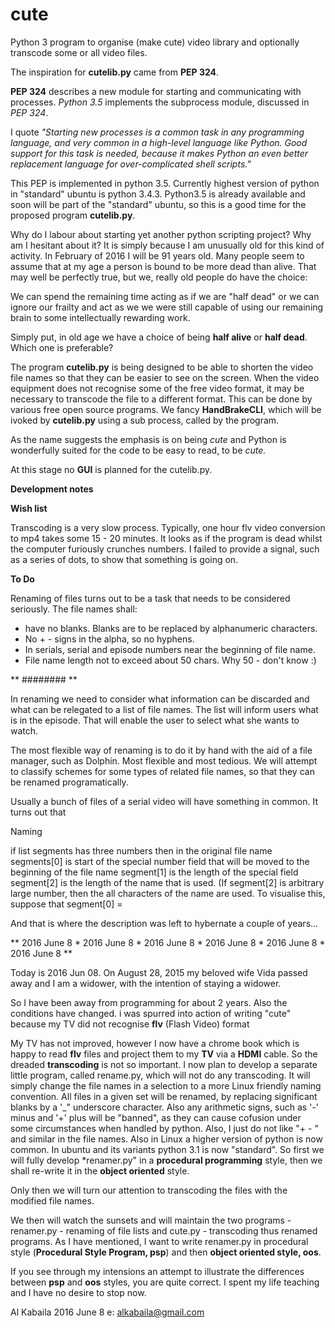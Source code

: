 # cute
Python 3 program to organise (make cute) video library and optionally transcode some or all video files.

The inspiration for **cutelib.py** came from **PEP 324**.

**PEP 324** describes a new module for starting and communicating
    with processes. *Python 3.5* implements the subprocess module, discussed in *PEP 324*.

I quote *"Starting new processes is a common task in any programming language, and very common in a high-level language like Python.  Good support for this task is needed, because it makes Python an even better replacement language for over-complicated shell scripts."*

This PEP is implemented in python 3.5.
Currently highest version of python in "standard" ubuntu is python 3.4.3. Python3.5 is already available and soon will be part of the "standard" ubuntu, so this is a good time for the proposed program **cutelib.py**.
 
Why do I labour about starting yet another python scripting project? Why am I hesitant about it? It is simply because I am unusually old for this kind of activity. In February of 2016 I will be 91 years old. Many people seem to assume that at my age a person is bound to be more dead than alive. That may well be perfectly true, but we, really old people do have the choice:

We can spend the remaining time acting as if we are "half dead" or we can ignore our frailty and act as we we were still capable of using our remaining brain to some intellectually rewarding work.

Simply put, in old age we have a choice of being **half alive** or **half dead**. Which one is preferable?

The program **cutelib.py** is being designed to be able to shorten the video file names so that they can be easier to see on the screen.  When the video equipment does not recognise some of the free video format, it may be necessary to transcode the file to a different format.  This can be done by various free open source programs.  We fancy **HandBrakeCLI**, which will be ivoked by **cutelib.py** using a sub process, called by the program.

As the name suggests the emphasis is on being *cute* and Python is wonderfully suited for the code to be easy to read, to be *cute.*  

At this stage no **GUI** is planned for the cutelib.py.

**Development notes**

**Wish list**

Transcoding is a very slow process.  Typically, one hour flv video conversion to mp4 takes some 15 - 20 minutes.  It looks as if the program is dead whilst the computer furiously crunches numbers.  I failed to provide a signal, such as a series of dots, to show that something is going on.

**To Do**

Renaming of  files turns out to be a task that needs to be considered seriously. The file names shall:
* have no blanks.  Blanks are to be replaced by alphanumeric characters.
* No + - signs in the alpha, so no hyphens.
* In serials, serial and episode numbers near the beginning of file name.
* File name length not to exceed about 50 chars.  Why 50 - don't know :)

** ######## **

In renaming we need to consider what information can be discarded and what can be relegated to  a list of file names.  The list will inform users what is in the episode.  That will enable the user to select what she wants to watch.

The most flexible way of renaming is to do it by hand with the aid of a file manager, such as Dolphin. Most flexible and most tedious.  We will attempt to classify schemes for some types of related file names, so that they can be renamed programatically.

Usually a bunch of files of a serial video will have something in common.  It turns out that 

Naming

if list segments has three numbers then in the original file name
segments[0] is start of the special number field that will be moved
to the beginning of the file name
segment[1] is the length of the special field
segment[2] is the length of the name that is used. (If segment[2] is arbitrary large number, then the all characters of the name are used.
To visualise this, suppose that segment[0] =

And that is where the description was left to hybernate a couple of years...

**  2016 June 8  *  2016 June 8  *  2016 June 8  *  2016 June 8  *  2016 June 8  *  2016 June 8  **

Today is 2016 Jun 08.  On August 28, 2015 my beloved wife Vida passed away and I am a widower, with the intention of staying a widower.

So I have been away from programming for about 2 years.  Also the conditions have changed. i was spurred into action of writing "cute" because my TV did not recognise **flv** (Flash Video) format

My TV has not improved, however I now have a chrome book which is happy to read **flv** files and project them to my **TV** via a **HDMI** cable.  So the dreaded **transcoding** is not so important.  I now plan to develop a separate little program, called rename.py, which will not do any transcoding.  It will simply change the file names in a selection to a more Linux friendly naming convention. All files in a given set will be renamed, by  replacing significant blanks by a '_" underscore character.  Also any arithmetic signs, such as '-' minus and '+' plus will be "banned", as they can cause cofusion under some circumstances when handled by python. Also, I just do not like "+ - " and similar in the file names.  Also in Linux a higher version of python is now common.  In ubuntu and its variants python 3.1 is now "standard".  So first we will fully develop *renamer.py" in a **procedural programming** style, then we shall re-write it in the **object oriented** style.

Only then we will turn our attention to transcoding the files with the modified file names. 

We then will watch the sunsets and will maintain the two programs - renamer.py - renaming of file lists and cute.py - transcoding thus renamed programs. As I have mentioned, I want to write renamer.py in procedural style (**Procedural Style Program, psp**) and then **object oriented style, oos**.

If you see through my intensions an attempt to illustrate the differences between **psp** and **oos** styles, you are quite correct.  I spent my life teaching and I have no desire to stop now.

Al Kabaila  2016 June 8
e: alkabaila@gmail.com





